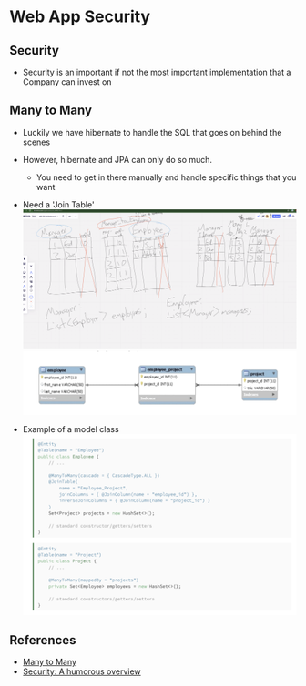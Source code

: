 # Web App Security

## Security

- Security is an important if not the most important implementation that a Company can invest on

## Many to Many

- Luckily we have hibernate to handle the SQL that goes on behind the scenes
- However, hibernate and JPA can only do so much.
  - You need to get in there manually and handle specific things that you want
- Need a 'Join Table'
![Many To Many Diagram](./manyToMany.png)
![Join Table](./exampleJoinTable.png)

- Example of a model class
![ManyToMany](./modeClassesManyToMany.png)

## References

- [Many to Many](https://www.baeldung.com/hibernate-many-to-many)
- [Security: A humorous overview](https://scholar.harvard.edu/files/mickens/files/thisworldofours.pdf)
